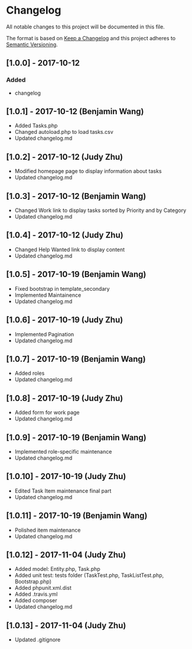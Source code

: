 # Changelog
All notable changes to this project will be documented in this file.

The format is based on [Keep a Changelog](http://keepachangelog.com/en/1.0.0/)
and this project adheres to [Semantic Versioning](http://semver.org/spec/v2.0.0.html).


## [1.0.0] - 2017-10-12
### Added
- changelog

## [1.0.1] - 2017-10-12 (Benjamin Wang)

- Added Tasks.php
- Changed autoload.php to load tasks.csv
- Updated changelog.md

## [1.0.2] - 2017-10-12 (Judy Zhu)

- Modified homepage page to display information about tasks
- Updated changelog.md

## [1.0.3] - 2017-10-12 (Benjamin Wang)

- Changed Work link to display tasks sorted by Priority and by Category
- Updated changelog.md

## [1.0.4] - 2017-10-12 (Judy Zhu)

- Changed Help Wanted link to display content
- Updated changelog.md

## [1.0.5] - 2017-10-19 (Benjamin Wang)

- Fixed bootstrap in template_secondary
- Implemented Maintainence
- Updated changelog.md

## [1.0.6] - 2017-10-19 (Judy Zhu)

- Implemented Pagination
- Updated changelog.md

## [1.0.7] - 2017-10-19 (Benjamin Wang)

- Added roles
- Updated changelog.md

## [1.0.8] - 2017-10-19 (Judy Zhu)

- Added form for work page
- Updated changelog.md

## [1.0.9] - 2017-10-19 (Benjamin Wang)

- Implemented role-specific maintenance
- Updated changelog.md

## [1.0.10] - 2017-10-19 (Judy Zhu)

- Edited Task Item maintenance final part
- Updated changelog.md

## [1.0.11] - 2017-10-19 (Benjamin Wang)

- Polished item maintenance
- Updated changelog.md

## [1.0.12] - 2017-11-04 (Judy Zhu)

- Added model: Entity.php, Task.php 
- Added unit test: tests folder (TaskTest.php, TaskListTest.php, Bootstrap.php)
- Added phpunit.xml.dist
- Added .travis.yml
- Added composer
- Updated changelog.md

## [1.0.13] - 2017-11-04 (Judy Zhu)

- Updated .gitignore 
